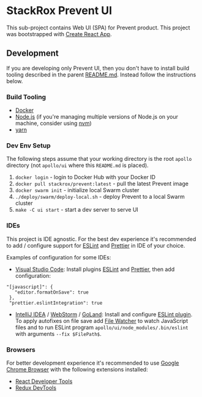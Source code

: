 # StackRox Prevent UI

This sub-project contains Web UI (SPA) for Prevent product.
This project was bootstrapped with [Create React App](https://github.com/facebookincubator/create-react-app).

## Development

If you are developing only Prevent UI, then you don't have to install build tooling described in the parent [README.md](../README.md).
Instead follow the instructions below.

### Build Tooling

* [Docker](https://www.docker.com/)
* [Node.js](https://nodejs.org/en/) (if you're managing multiple versions of Node.js on your machine, consider using [nvm](https://github.com/creationix/nvm))
* [yarn](https://yarnpkg.com/en/)

### Dev Env Setup

The following steps assume that your working directory is the root `apollo` directory (not `apollo/ui` where this `README.md` is placed).

1. `docker login` - login to Docker Hub with your Docker ID
2. `docker pull stackrox/prevent:latest` - pull the latest Prevent image
3. `docker swarm init` - initialize local Swarm cluster
4. `./deploy/swarm/deploy-local.sh` - deploy Prevent to a local Swarm cluster
5. `make -C ui start` - start a dev server to serve UI

### IDEs

This project is IDE agnostic. For the best dev experience it's recommended to add / configure support for [ESLint](https://eslint.org/) and [Prettier](https://prettier.io/) in IDE of your choice.
  
Examples of configuration for some IDEs:
 
* [Visual Studio Code](https://code.visualstudio.com/): Install plugins [ESLint](https://marketplace.visualstudio.com/items?itemName=dbaeumer.vscode-eslint) and [Prettier](https://marketplace.visualstudio.com/items?itemName=esbenp.prettier-vscode), then add configuration:

 ```
 "[javascript]": {
    "editor.formatOnSave": true
  },
  "prettier.eslintIntegration": true
```

* [IntelliJ IDEA](https://www.jetbrains.com/idea/) / [WebStorm](https://www.jetbrains.com/webstorm/) / [GoLand](https://www.jetbrains.com/go/): Install and configure [ESLint plugin](https://plugins.jetbrains.com/plugin/7494-eslint). To apply autofixes on file save add [File Watcher](https://www.jetbrains.com/help/idea/using-file-watchers.html) to watch JavaScript files and to run ESLint program `apollo/ui/node_modules/.bin/eslint` with arguments `--fix $FilePath$`.

### Browsers

For better development experience it's recommended to use [Google Chrome Browser](https://www.google.com/chrome/) with the following extensions installed:

* [React Developer Tools](https://chrome.google.com/webstore/detail/react-developer-tools/fmkadmapgofadopljbjfkapdkoienihi?hl=en)
* [Redux DevTools](https://chrome.google.com/webstore/detail/redux-devtools/lmhkpmbekcpmknklioeibfkpmmfibljd?hl=en)
